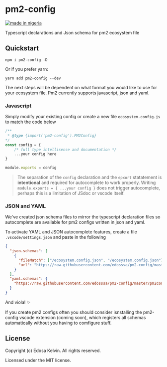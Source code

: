 
# pm2-config

[![made in nigeria](https://img.shields.io/badge/made%20in-nigeria-008751.svg?style=for-the-badge)](https://github.com/acekyd/made-in-nigeria)

Typescript declarations and Json schema for pm2 ecosystem file

## Quickstart

`npm i pm2-config -D`

Or if you prefer yarn:

`yarn add pm2-config --dev`

The next steps will be dependent on what format you would like to use for your ecosystem file. Pm2 currently supports javascript, json and yaml.

### Javascript

Simply modify your existing config or create a new file `ecosystem.config.js` to match the code below

```javascript
/**
 * @type {import('pm2-config').PM2Config}
*/
const config = {
    /* full type intellisense and documentation */
    ...your config here
}

module.exports = config
```

> The separation of the `config` declaration and the `epxort` statatement is **intentional** and required for autocomplete to work properly. Writing `module.exports = { ...your config }` does not trigger autocomplete, perhaps this is a limitation of JSdoc or vscode itself.

### JSON and YAML

We've created json schema files to mirror the typescript declaration files so autocomplete are available for pm2 configs written in json and yaml.

To activate YAML and JSON autocomplete features, create a file `.vscode/settings.json` and paste in the following

```json
{
  "json.schemas": [
    {
      "fileMatch": ["/ecosystem.config.json", "/ecosystem.config.json"],
      "url": "https://raw.githubusercontent.com/edosssa/pm2-config/master/pm2config.json"
    }
  ],
  "yaml.schemas": {
    "https://raw.githubusercontent.com/edosssa/pm2-config/master/pm2config.json": "/ecosystem.config.yaml"
  }
}
```

And viola! ✨

If you create pm2 configs often you should consider isnstalling the pm2-config vscode extension (coming soon), which registers all schemas automatically without you having to comfigure stuff.

## License

Copyright (c) Edosa Kelvin. All rights reserved.

Licensed under the MIT license.
